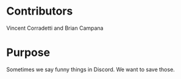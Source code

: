 # Contributors
Vincent Corradetti and Brian Campana
# Purpose
Sometimes we say funny things in Discord. We want to save those.